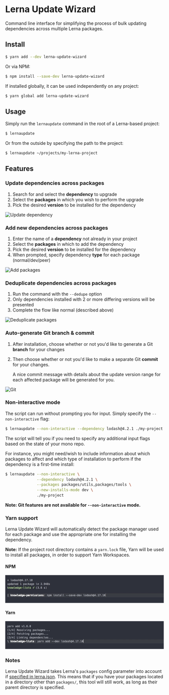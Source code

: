 # Lerna Update Wizard

Command line interface for simplifying the process of bulk updating dependencies across multiple Lerna packages.

## Install

```bash
$ yarn add --dev lerna-update-wizard
```

Or via NPM:

```bash
$ npm install --save-dev lerna-update-wizard
```

If installed globally, it can be used independently on any project:

```bash
$ yarn global add lerna-update-wizard
```

## Usage

Simply run the `lernaupdate` command in the root of a Lerna-based project:

```bash
$ lernaupdate
```

Or from the outside by specifying the path to the project:

```bash
$ lernaupdate ~/projects/my-lerna-project
```

## Features

### Update dependencies across packages

1. Search for and select the **dependency** to upgrade
2. Select the **packages** in which you wish to perform the upgrade
3. Pick the desired **version** to be installed for the dependency

![Update dependency](/public/update.gif?raw=true "Update dependency")

### Add new dependencies across packages

1. Enter the name of a **dependency** not already in your project
2. Select the **packages** in which to add the dependency
3. Pick the desired **version** to be installed for the dependency
4. When prompted, specify dependency **type** for each package (normal/dev/peer)

![Add packages](/public/add.gif?raw=true "Add dependency")

### Deduplicate dependencies across packages

1. Run the command with the `--dedupe` option
2. Only dependencies installed with 2 or more differing versions will be presented
3. Complete the flow like normal (described above)

![Deduplicate packages](/public/dedupe.gif?raw=true "Deduplicate dependency")

### Auto-generate Git branch & commit

1. After installation, choose whether or not you'd like to generate a Git **branch** for your changes
2. Then choose whether or not you'd like to make a separate Git **commit** for your changes.

   A nice commit message with details about the update version range for each affected package will be generated for you.

![Git](/public/git.gif?raw=true "Git")

### Non-interactive mode

The script can run without prompting you for input. Simply specify the `--non-interactive` flag:

```bash
$ lernaupdate --non-interactive --dependency lodash@4.2.1 ./my-project
```

The script will tell you if you need to specify any additional input flags based on the state of your mono repo.

For instance, you might need/wish to include information about which packages to affect and which type of installation to perform if the dependency is a first-time install:

```bash
$ lernaupdate --non-interactive \
              --dependency lodash@4.2.1 \
              --packages packages/utils,packages/tools \
              --new-installs-mode dev \
              ./my-project
```

**Note: Git features are not available for `--non-interactive` mode.**

### Yarn support

Lerna Update Wizard will automatically detect the package manager used for each package and use the appropriate one for installing the dependency.

**Note:** If the project root directory contains a `yarn.lock` file, Yarn will be used to install all packages, in order to support Yarn Workspaces.

#### NPM

![NPM install](/public/npm.gif?raw=true "NPM install")

#### Yarn

![Yarn install](/public/yarn.gif?raw=true "Yarn install")

### Notes

Lerna Update Wizard takes Lerna's `packages` config parameter into account if [specified in lerna.json](https://github.com/lerna/lerna#lernajson). This means that if you have your packages located in a directory other than `packages/`, this tool will still work, as long as their parent directory is specified.
